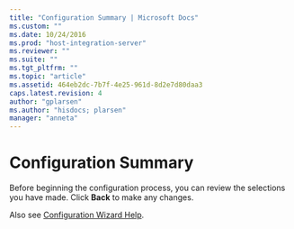 ```yaml
---
title: "Configuration Summary | Microsoft Docs"
ms.custom: ""
ms.date: 10/24/2016
ms.prod: "host-integration-server"
ms.reviewer: ""
ms.suite: ""
ms.tgt_pltfrm: ""
ms.topic: "article"
ms.assetid: 464eb2dc-7b7f-4e25-961d-8d2e7d80daa3
caps.latest.revision: 4
author: "gplarsen"
ms.author: "hisdocs; plarsen"
manager: "anneta"
---
```

# Configuration Summary
Before beginning the configuration process, you can review the selections you have made. Click **Back** to make any changes.  
  
Also see [Configuration Wizard Help](../install-and-config-guides/configuration-wizard-help2.md).